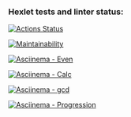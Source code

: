 ### Hexlet tests and linter status:
[![Actions Status](https://github.com/Bogdan92/python-project-49/actions/workflows/hexlet-check.yml/badge.svg)](https://github.com/Bogdan92/python-project-49/actions)

[![Maintainability](https://api.codeclimate.com/v1/badges/5e8b9c5aa4f8ee2088ba/maintainability)](https://codeclimate.com/github/Bogdan92/python-project-49/maintainability)

[![Asciinema - Even](https://img.shields.io/badge/Asciinema%20--%20Even-White?style=flat&logo=Even&logoColor=White)](https://asciinema.org/a/D7QPJIhSQ1UapbFqmzEpKpgJu)

[![Asciinema - Calc](https://img.shields.io/badge/Asciinema%20--%20Calc-White?style=flat&logo=Even&logoColor=White)](https://asciinema.org/a/Fqmomm7OIaoL86P8ppc9TbNHi)

[![Asciinema - gcd](https://img.shields.io/badge/Asciinema%20--%20gcd-White?style=flat)](https://asciinema.org/a/V883SyP0r8t21Ky5m0wrZ4BWZ)

[![Asciinema - Progression](https://img.shields.io/badge/Asciinema%20--%20Progression-White?style=flat)](https://asciinema.org/a/2Ov2er7m3i6ig0OfJFj0rZEyH)
